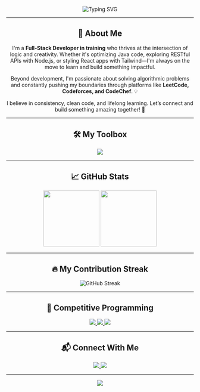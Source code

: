 <!-- HEADER: Welcome Typing Animation -->
<p align="center">
  <img src="https://readme-typing-svg.demolab.com?font=Fira+Code&size=24&duration=2500&pause=500&color=00FF9F&center=true&vCenter=true&width=500&lines=Hey+I'm+Mukti+Patel+👋;Full-Stack+Learner+%7C+Java+Fan+%7C+Problem+Solver;Welcome+to+My+World+of+Code+💻" alt="Typing SVG" />
</p>

---

<!-- INTRO: "About Me" Section -->
<h2 align="center">🚀 About Me</h2>

<p align="center">
  I'm a <strong>Full-Stack Developer in training</strong> who thrives at the intersection of logic and creativity. Whether it's optimizing Java code, exploring RESTful APIs with Node.js, or styling React apps with Tailwind—I'm always on the move to learn and build something impactful.
</p>

<p align="center">
  Beyond development, I'm passionate about solving algorithmic problems and constantly pushing my boundaries through platforms like <strong>LeetCode, Codeforces, and CodeChef</strong>. 💡
</p>

<p align="center">
  I believe in consistency, clean code, and lifelong learning. Let’s connect and build something amazing together! 🔗
</p>

---

<!-- TECH SNAPSHOT -->
<h2 align="center">🛠️ My Toolbox</h2>
<p align="center">
  <img src="https://skillicons.dev/icons?i=js,ts,react,redux,nodejs,express,mongodb,mysql,java,python,c,tailwind,git,postman" />
</p>

---

<!-- GITHUB STATS -->
<h2 align="center">📈 GitHub Stats</h2>
<p align="center">
  <img src="https://github-readme-stats.vercel.app/api?username=mukti2216patel&show_icons=true&theme=tokyonight&hide=prs" height="150"/>
  <img src="https://github-readme-stats.vercel.app/api/top-langs/?username=mukti2216patel&layout=compact&theme=tokyonight" height="150"/>
</p>

---

<!-- STREAK STATS instead of old activity graph -->
<h2 align="center">🔥 My Contribution Streak</h2>
<p align="center">
  <img src="https://github-readme-streak-stats.herokuapp.com?user=mukti2216patel&theme=tokyonight&hide_border=true" alt="GitHub Streak"/>
</p>

---

<!-- LEETCODE + COMPETITIVE PROGRAMMING -->
<h2 align="center">🏁 Competitive Programming</h2>
<p align="center">
  <a href="https://leetcode.com/u/mukti2216patel/">
    <img src="https://img.shields.io/badge/LeetCode-FFA116?style=flat-square&logo=LeetCode&logoColor=white" />
  </a>
  <a href="https://codeforces.com/profile/mukti2216patel">
    <img src="https://img.shields.io/badge/Codeforces-1F8ACB?style=flat-square&logo=codeforces&logoColor=white" />
  </a>
  <a href="https://www.codechef.com/users/mukti108p">
    <img src="https://img.shields.io/badge/CodeChef-5B4638?style=flat-square&logo=codechef&logoColor=white" />
  </a>
</p>

---

<!-- CONTACT -->
<h2 align="center">📬 Connect With Me</h2>
<p align="center">
  <a href="mailto:mukti2216patel@gmail.com">
    <img src="https://img.shields.io/badge/Gmail-D14836?style=for-the-badge&logo=gmail&logoColor=white" />
  </a>
  <a href="https://linkedin.com/in/muktipatel">
    <img src="https://img.shields.io/badge/LinkedIn-0A66C2?style=for-the-badge&logo=linkedin&logoColor=white" />
  </a>
</p>

---

<!-- FOOTER -->
<p align="center">
  <img src="https://capsule-render.vercel.app/api?type=waving&height=100&color=0:39FF14,100:0077FF&section=footer" />
</p>
